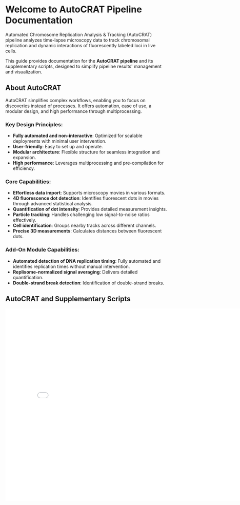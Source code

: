 # Welcome to AutoCRAT Pipeline Documentation

Automated Chromosome Replication Analysis & Tracking (AutoCRAT) pipeline analyzes time-lapse microscopy data to track chromosomal replication and dynamic interactions of fluorescently labeled loci in live cells.

This guide provides documentation for the **AutoCRAT pipeline** and its supplementary scripts, designed to simplify pipeline results' management and visualization.

## About AutoCRAT

AutoCRAT simplifies complex workflows, enabling you to focus on discoveries instead of processes. It offers automation, ease of use, a modular design, and high performance through multiprocessing.

### Key Design Principles:
- **Fully automated and non-interactive**: Optimized for scalable deployments with minimal user intervention.
- **User-friendly**: Easy to set up and operate.
- **Modular architecture**: Flexible structure for seamless integration and expansion.
- **High performance**: Leverages multiprocessing and pre-compilation for efficiency.

### Core Capabilities:
- **Effortless data import**: Supports microscopy movies in various formats.
- **4D fluorescence dot detection**: Identifies fluorescent dots in movies through advanced statistical analysis.
- **Quantification of dot intensity**: Provides detailed measurement insights.
- **Particle tracking**: Handles challenging low signal-to-noise ratios effectively.
- **Cell identification**: Groups nearby tracks across different channels.
- **Precise 3D measurements**: Calculates distances between fluorescent dots.

### Add-On Module Capabilities:
- **Automated detection of DNA replication timing**: Fully automated and identifies replication times without manual intervention.
- **Replisome-normalized signal averaging**: Delivers detailed quantification.
- **Double-strand break detection**: Identification of double-strand breaks.


## AutoCRAT and Supplementary Scripts

<iframe src="assets/diagram.html" width="800" height="600" style="border:none;"></iframe>


